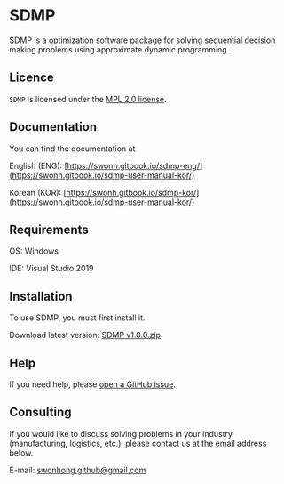 
# SDMP

[SDMP](https://github.com/swonh/SDMP) is a optimization software package for solving sequential decision making problems using approximate dynamic programming.

## Licence

`SDMP` is licensed under the [MPL 2.0 license](https://github.com/swonh/SDMP/blob/main/LICENSE).

## Documentation

You can find the documentation at

English (ENG): [https://swonh.gitbook.io/sdmp-eng/](https://swonh.gitbook.io/sdmp-user-manual-kor/)

Korean (KOR): [https://swonh.gitbook.io/sdmp-kor/](https://swonh.gitbook.io/sdmp-user-manual-kor/)

## Requirements

OS: Windows

IDE: Visual Studio 2019

## Installation

To use SDMP, you must first install it.

Download latest version: [SDMP v1.0.0.zip](https://github.com/swonh/SDMP/releases/download/v1.0.0/Install_v1.0.0.zip)

## Help

If you need help, please [open a GitHub issue](https://github.com/swonh/SDMP/issues/new).

## Consulting

If you would like to discuss solving problems in your industry (manufacturing, logistics, etc.), please contact us at the email address below.

E-mail: swonhong.github@gmail.com
